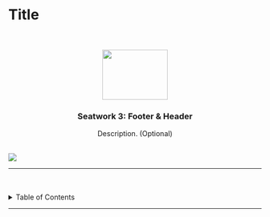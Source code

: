 # Title

<a name="readme-top"/>

<br/>

<br />
<div align="center">
  <a href="https://github.com/zyx-0314/">
  <!-- Logo or Image -->
    <img src="" alt="" width="130" height="100">
  </a>

  <h3 align="center">Seatwork 3: Footer & Header</h3>
</div>
<div align="center">
  Description. (Optional)
</div>

<br />

![](https://visit-counter.vercel.app/counter.png?page=armamentum.github.io/WD-Seatwork-3/)

---

<br />
<br />

<details>
  <summary>Table of Contents</summary>
  <ol>
    <li>
      <a href="#single-layer">Single Layer </a>
    </li>
    <li>
      <a href="#multiple-layer">Multiple Layer</a>
      <ol>
        <li>
          <a href="#sublayer-1">Sub-Layer 1</a>
        </li>
        <li>
          <a href="#sublayer-2">Sub-Layer 2</a>
        </li>
      </ol>
    </li>
  </ol>
</details>

---